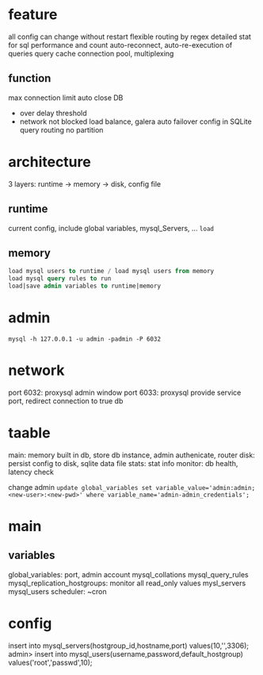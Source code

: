 # feature
all config can change without restart
flexible routing by regex
detailed stat for sql performance and count
auto-reconnect, auto-re-execution of queries
query cache
connection pool, multiplexing

## function
max connection limit
auto close DB
  - over delay threshold
  - network not blocked
load balance, galera auto failover
config in SQLite
query routing
no partition

# architecture
3 layers: runtime -> memory -> disk, config file

## runtime
current config, include global variables, mysql_Servers, ...
`load`

## memory
```sql
load mysql users to runtime / load mysql users from memory
load mysql query rules to run
load|save admin variables to runtime|memory
```

# admin
`mysql -h 127.0.0.1 -u admin -padmin -P 6032`

# network
port 6032: proxysql admin window
port 6033: proxysql provide service port, redirect connection to true db

# taable
main: memory built in db, store db instance, admin authenicate, router
disk: persist config to disk, sqlite data file
stats: stat info
monitor: db health, latency check

change admin
`update global_variables set variable_value='admin:admin;<new-user>:<new-pwd>' where variable_name='admin-admin_credentials';`

# main
## variables
global_variables: port, admin account
mysql_collations
mysql_query_rules
mysql_replication_hostgroups: monitor all read_only values
mysl_servers
mysql_users
scheduler: ~cron

# config

insert into mysql_servers(hostgroup_id,hostname,port) values(10,'<ip>',3306); 
admin> insert into mysql_users(username,password,default_hostgroup) values('root','passwd',10);

















